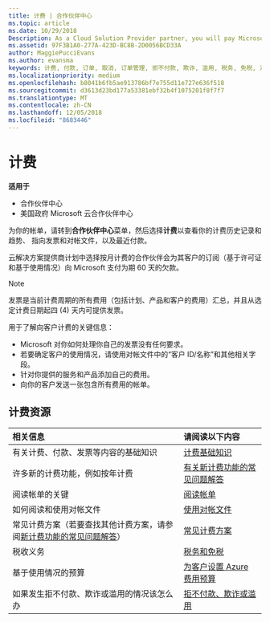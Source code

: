 ```yaml
---
title: 计费 | 合作伙伴中心
ms.topic: article
ms.date: 10/29/2018
Description: As a Cloud Solution Provider partner, you will pay Microsoft 60 days in arrears for the license-based and usage-based subscriptions of your customers.
ms.assetid: 97F3B1A0-277A-423D-BC8B-2D0056BCD33A
author: MaggiePucciEvans
ms.author: evansma
keywords: 计费, 付款, 订单, 取消, 订单管理, 拒不付款, 欺诈, 滥用, 税务, 免税, 对帐文件, 对帐文件
ms.localizationpriority: medium
ms.openlocfilehash: b8041b6fb5ae913786bf7e755d11e727e636f518
ms.sourcegitcommit: d3613d23bd177a53381ebf32b4f1075201f8f7f7
ms.translationtype: MT
ms.contentlocale: zh-CN
ms.lasthandoff: 12/05/2018
ms.locfileid: "8683446"
---
```

# <a name="billing"></a>计费

**适用于**

-  合作伙伴中心
-  美国政府 Microsoft 云合作伙伴中心
 
 
为你的帐单，请转到**合作伙伴中心**菜单，然后选择**计费**以查看你的计费历史记录和趋势、 指向发票和对帐文件，以及最近付款。

云解决方案提供商计划中选择按月计费的合作伙伴会为其客户的订阅（基于许可证和基于使用情况）向 Microsoft 支付为期 60 天的欠款。

> [!NOTE]  
> 发票是当前计费周期的所有费用（包括计划、产品和客户的费用）汇总，并且从选定计费日期起四 (4) 天内可提供发票。

用于了解向客户计费的关键信息：

-   Microsoft 对你如何处理你自己的发票没有任何要求。
-   若要确定客户的使用情况，请使用对帐文件中的“客户 ID/名称”和其他相关字段。
-   针对你提供的服务和产品添加自己的费用。
-   向你的客户发送一张包含所有费用的帐单。

## <a name="billing-resources"></a>计费资源
|**相关信息**   |**请阅读以下内容**    |
|:-----------------------------|:-----------------|
|有关计费、付款、发票等内容的基础知识   |[计费基础知识](billing-basics.md)
|许多新的计费功能，例如按年计费   |[有关新计费功能的常见问题解答](faq-about-new-billing-features.md)|
|阅读帐单的关键   |[阅读帐单](read-your-bill.md)   |
|如何阅读和使用对帐文件   |[使用对帐文件](use-the-reconciliation-files.md)|
|常见计费方案（若要查找其他计费方案，请参阅[新计费功能的常见问题解答](faq-about-new-billing-features.md)）|[常见计费方案](common-billing-scenarios.md)|
|税收义务   | [税务和免税](tax-and-tax-exemptions.md)|
|基于使用情况的预算    |[为客户设置 Azure 费用预算](set-an-azure-spending-budget-for-your-customers.md)|
|如果发生拒不付款、欺诈或滥用的情况该怎么办   |[拒不付款、欺诈或滥用](non-payment--fraud--or-misuse.md)|




















